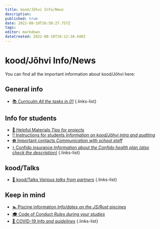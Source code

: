 ```yaml
---
title: kood/Jõhvi Info/News
description: 
published: true
date: 2022-08-10T16:50:27.757Z
tags: 
editor: markdown
dateCreated: 2022-08-10T16:12:38.440Z
---
```


# kood/Jõhvi Info/News
You can find all the important information about kood/Jõhvi here:
## General info
- [📚 Curriculm *All the tasks in 01*](/koodjohvi/curriculum)
{.links-list}
## Info for students
- [📖 Helpful Materials *Tips for projects*](/helpful-materials)
- [‼️ Instructions for students *Information on kood/Jõhvi intra and auditing*](/koodjohvi/instructions)
- [☎️ Important contacts *Communication with school staff*](/koodjohvi/contacts)
- [⚕️ Confido insurance *Information about the Confido health plan (also check the description)*](https://www.youtube.com/watch?v=BH613qoA0UY)
{.links-list}
## kood/Talks
- [🎥 kood/Talks *Various talks from partners*](/koodjohvi/talks)
{.links-list}

## Keep in mind
- [🏊 Piscine information *Info/dates on the JS/Rust piscines*](/koodjohvi/piscines)
- [🎓 Code of Conduct *Rules during your studies*](/koodjohvi/piscines)
- [🦠 COVID-19 *Info and guidelines*](/koodjohvi/covid)
{.links-list}

